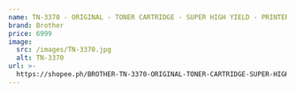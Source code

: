```yaml
---
name: TN-3370 - ORIGINAL - TONER CARTRIDGE - SUPER HIGH YIELD - PRINTER
brand: Brother
price: 6999
image:
  src: /images/TN-3370.jpg
  alt: TN-3370
url: >-
  https://shopee.ph/BROTHER-TN-3370-ORIGINAL-TONER-CARTRIDGE-SUPER-HIGH-YIELD-PRINTER-i.1027498393.23747329724
---
```


